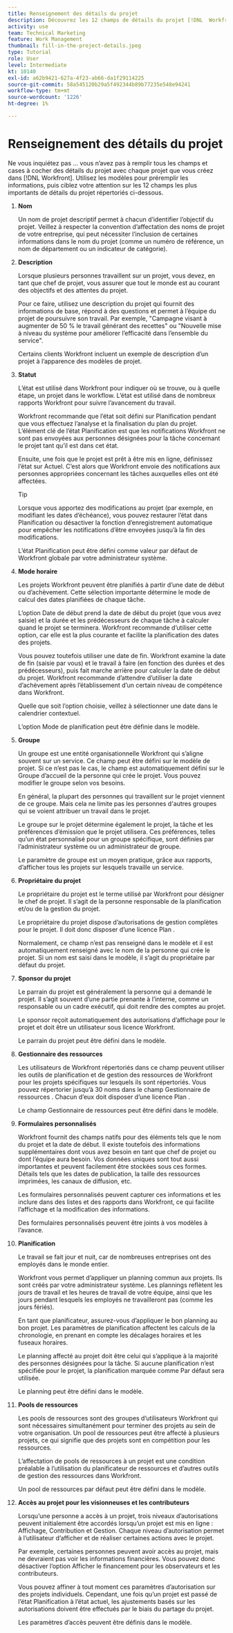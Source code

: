 ```yaml
---
title: Renseignement des détails du projet
description: Découvrez les 12 champs de détails du projet [!DNL  Workfront] vous recommande de renseigner la variable lors de la création d’un projet.
activity: use
team: Technical Marketing
feature: Work Management
thumbnail: fill-in-the-project-details.jpeg
type: Tutorial
role: User
level: Intermediate
kt: 10140
exl-id: a62b9421-627a-4f23-ab66-da1f29114225
source-git-commit: 58a545120b29a5f492344b89b77235e548e94241
workflow-type: tm+mt
source-wordcount: '1226'
ht-degree: 1%

---
```


# Renseignement des détails du projet

Ne vous inquiétez pas ... vous n’avez pas à remplir tous les champs et cases à cocher des détails du projet avec chaque projet que vous créez dans [!DNL  Workfront]. Utilisez les modèles pour préremplir les informations, puis ciblez votre attention sur les 12 champs les plus importants de détails du projet répertoriés ci-dessous.

1. **Nom**

   Un nom de projet descriptif permet à chacun d’identifier l’objectif du projet. Veillez à respecter la convention d’affectation des noms de projet de votre entreprise, qui peut nécessiter l’inclusion de certaines informations dans le nom du projet (comme un numéro de référence, un nom de département ou un indicateur de catégorie).

1. **Description**

   Lorsque plusieurs personnes travaillent sur un projet, vous devez, en tant que chef de projet, vous assurer que tout le monde est au courant des objectifs et des attentes du projet.

   Pour ce faire, utilisez une description du projet qui fournit des informations de base, répond à des questions et permet à l’équipe du projet de poursuivre son travail. Par exemple, &quot;Campagne visant à augmenter de 50 % le travail générant des recettes&quot; ou &quot;Nouvelle mise à niveau du système pour améliorer l’efficacité dans l’ensemble du service&quot;.

   Certains clients Workfront incluent un exemple de description d’un projet à l’apparence des modèles de projet.

1. **Statut**

   L’état est utilisé dans Workfront pour indiquer où se trouve, ou à quelle étape, un projet dans le workflow. L’état est utilisé dans de nombreux rapports Workfront pour suivre l’avancement du travail.

   Workfront recommande que l’état soit défini sur Planification pendant que vous effectuez l’analyse et la finalisation du plan du projet. L’élément clé de l’état Planification est que les notifications Workfront ne sont pas envoyées aux personnes désignées pour la tâche concernant le projet tant qu’il est dans cet état.

   Ensuite, une fois que le projet est prêt à être mis en ligne, définissez l’état sur Actuel. C’est alors que Workfront envoie des notifications aux personnes appropriées concernant les tâches auxquelles elles ont été affectées.

   >[!TIP]
   >
   >  Lorsque vous apportez des modifications au projet (par exemple, en modifiant les dates d’échéance), vous pouvez restaurer l’état dans Planification ou désactiver la fonction d’enregistrement automatique pour empêcher les notifications d’être envoyées jusqu’à la fin des modifications.

   L’état Planification peut être défini comme valeur par défaut de Workfront globale par votre administrateur système.

1. **Mode horaire**

   Les projets Workfront peuvent être planifiés à partir d’une date de début ou d’achèvement. Cette sélection importante détermine le mode de calcul des dates planifiées de chaque tâche.

   L’option Date de début prend la date de début du projet (que vous avez saisie) et la durée et les prédécesseurs de chaque tâche à calculer quand le projet se terminera. Workfront recommande d’utiliser cette option, car elle est la plus courante et facilite la planification des dates des projets.

   Vous pouvez toutefois utiliser une date de fin. Workfront examine la date de fin (saisie par vous) et le travail à faire (en fonction des durées et des prédécesseurs), puis fait marche arrière pour calculer la date de début du projet. Workfront recommande d’attendre d’utiliser la date d’achèvement après l’établissement d’un certain niveau de compétence dans Workfront.

   Quelle que soit l’option choisie, veillez à sélectionner une date dans le calendrier contextuel.

   L’option Mode de planification peut être définie dans le modèle.

1. **Groupe**

   Un groupe est une entité organisationnelle Workfront qui s’aligne souvent sur un service. Ce champ peut être défini sur le modèle de projet. Si ce n’est pas le cas, le champ est automatiquement défini sur le Groupe d’accueil de la personne qui crée le projet. Vous pouvez modifier le groupe selon vos besoins.

   En général, la plupart des personnes qui travaillent sur le projet viennent de ce groupe. Mais cela ne limite pas les personnes d&#39;autres groupes qui se voient attribuer un travail dans le projet.

   Le groupe sur le projet détermine également le projet, la tâche et les préférences d’émission que le projet utilisera. Ces préférences, telles qu’un état personnalisé pour un groupe spécifique, sont définies par l’administrateur système ou un administrateur de groupe.

   Le paramètre de groupe est un moyen pratique, grâce aux rapports, d’afficher tous les projets sur lesquels travaille un service.

1. **Propriétaire du projet**

   Le propriétaire du projet est le terme utilisé par Workfront pour désigner le chef de projet. Il s’agit de la personne responsable de la planification et/ou de la gestion du projet.

   Le propriétaire du projet dispose d’autorisations de gestion complètes pour le projet. Il doit donc disposer d’une licence Plan .

   Normalement, ce champ n’est pas renseigné dans le modèle et il est automatiquement renseigné avec le nom de la personne qui crée le projet. Si un nom est saisi dans le modèle, il s’agit du propriétaire par défaut du projet.

1. **Sponsor du projet**

   Le parrain du projet est généralement la personne qui a demandé le projet. Il s’agit souvent d’une partie prenante à l’interne, comme un responsable ou un cadre exécutif, qui doit rendre des comptes au projet.

   Le sponsor reçoit automatiquement des autorisations d’affichage pour le projet et doit être un utilisateur sous licence Workfront.

   Le parrain du projet peut être défini dans le modèle.

1. **Gestionnaire des ressources**

   Les utilisateurs de Workfront répertoriés dans ce champ peuvent utiliser les outils de planification et de gestion des ressources de Workfront pour les projets spécifiques sur lesquels ils sont répertoriés. Vous pouvez répertorier jusqu’à 30 noms dans le champ Gestionnaire de ressources . Chacun d’eux doit disposer d’une licence Plan .

   Le champ Gestionnaire de ressources peut être défini dans le modèle.

1. **Formulaires personnalisés**

   Workfront fournit des champs natifs pour des éléments tels que le nom du projet et la date de début. Il existe toutefois des informations supplémentaires dont vous avez besoin en tant que chef de projet ou dont l’équipe aura besoin. Vos données uniques sont tout aussi importantes et peuvent facilement être stockées sous ces formes. Détails tels que les dates de publication, la taille des ressources imprimées, les canaux de diffusion, etc.

   Les formulaires personnalisés peuvent capturer ces informations et les inclure dans des listes et des rapports dans Workfront, ce qui facilite l’affichage et la modification des informations.

   Des formulaires personnalisés peuvent être joints à vos modèles à l’avance.

1. **Planification**

   Le travail se fait jour et nuit, car de nombreuses entreprises ont des employés dans le monde entier.

   Workfront vous permet d’appliquer un planning commun aux projets. Ils sont créés par votre administrateur système. Les plannings reflètent les jours de travail et les heures de travail de votre équipe, ainsi que les jours pendant lesquels les employés ne travailleront pas (comme les jours fériés).

   En tant que planificateur, assurez-vous d’appliquer le bon planning au bon projet. Les paramètres de planification affectent les calculs de la chronologie, en prenant en compte les décalages horaires et les fuseaux horaires.

   Le planning affecté au projet doit être celui qui s’applique à la majorité des personnes désignées pour la tâche. Si aucune planification n’est spécifiée pour le projet, la planification marquée comme Par défaut sera utilisée.

   Le planning peut être défini dans le modèle.

1. **Pools de ressources**

   Les pools de ressources sont des groupes d’utilisateurs Workfront qui sont nécessaires simultanément pour terminer des projets au sein de votre organisation. Un pool de ressources peut être affecté à plusieurs projets, ce qui signifie que des projets sont en compétition pour les ressources.

   L’affectation de pools de ressources à un projet est une condition préalable à l’utilisation du planificateur de ressources et d’autres outils de gestion des ressources dans Workfront.

   Un pool de ressources par défaut peut être défini dans le modèle.

1. **Accès au projet pour les visionneuses et les contributeurs**

   Lorsqu’une personne a accès à un projet, trois niveaux d’autorisations peuvent initialement être accordés lorsqu’un projet est mis en ligne : Affichage, Contribution et Gestion. Chaque niveau d’autorisation permet à l’utilisateur d’afficher et de réaliser certaines actions avec le projet.

   Par exemple, certaines personnes peuvent avoir accès au projet, mais ne devraient pas voir les informations financières. Vous pouvez donc désactiver l’option Afficher le financement pour les observateurs et les contributeurs.

   Vous pouvez affiner à tout moment ces paramètres d’autorisation sur des projets individuels. Cependant, une fois qu’un projet est passé de l’état Planification à l’état actuel, les ajustements basés sur les autorisations doivent être effectués par le biais du partage du projet.

   Les paramètres d’accès peuvent être définis dans le modèle.
